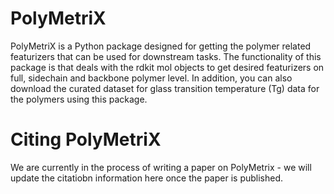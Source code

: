 # PolyMetriX
PolyMetriX is a Python package designed for getting the polymer related featurizers that can be used for downstream tasks. The functionality of this package is that deals with the rdkit mol objects to get desired featurizers on full, sidechain and backbone polymer level. In addition, you can also download the curated dataset for glass transition temperature (Tg) data for the polymers using this package.

# Citing PolyMetriX
We are currently in the process of writing a paper on PolyMetrix - we will update the citatiobn information here once the paper is published.

